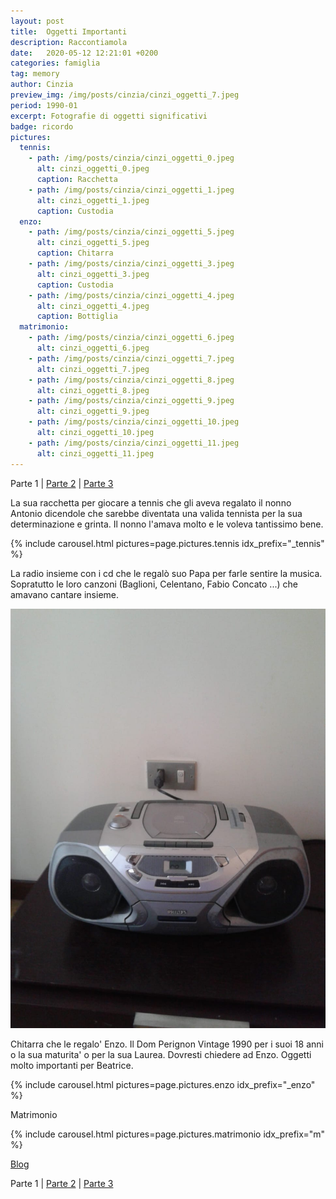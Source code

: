 ```yaml
---
layout: post
title:  Oggetti Importanti
description: Raccontiamola
date:   2020-05-12 12:21:01 +0200
categories: famiglia
tag: memory
author: Cinzia
preview_img: /img/posts/cinzia/cinzi_oggetti_7.jpeg
period: 1990-01
excerpt: Fotografie di oggetti significativi
badge: ricordo
pictures:
  tennis:
    - path: /img/posts/cinzia/cinzi_oggetti_0.jpeg
      alt: cinzi_oggetti_0.jpeg
      caption: Racchetta
    - path: /img/posts/cinzia/cinzi_oggetti_1.jpeg
      alt: cinzi_oggetti_1.jpeg
      caption: Custodia
  enzo:
    - path: /img/posts/cinzia/cinzi_oggetti_5.jpeg
      alt: cinzi_oggetti_5.jpeg
      caption: Chitarra
    - path: /img/posts/cinzia/cinzi_oggetti_3.jpeg
      alt: cinzi_oggetti_3.jpeg
      caption: Custodia
    - path: /img/posts/cinzia/cinzi_oggetti_4.jpeg
      alt: cinzi_oggetti_4.jpeg
      caption: Bottiglia
  matrimonio:
    - path: /img/posts/cinzia/cinzi_oggetti_6.jpeg
      alt: cinzi_oggetti_6.jpeg
    - path: /img/posts/cinzia/cinzi_oggetti_7.jpeg
      alt: cinzi_oggetti_7.jpeg
    - path: /img/posts/cinzia/cinzi_oggetti_8.jpeg
      alt: cinzi_oggetti_8.jpeg
    - path: /img/posts/cinzia/cinzi_oggetti_9.jpeg
      alt: cinzi_oggetti_9.jpeg
    - path: /img/posts/cinzia/cinzi_oggetti_10.jpeg
      alt: cinzi_oggetti_10.jpeg
    - path: /img/posts/cinzia/cinzi_oggetti_11.jpeg
      alt: cinzi_oggetti_11.jpeg
---
```


Parte 1 | [Parte 2](/famiglia/2020/05/02/fotoromanzo-2.html) | [Parte 3](/famiglia/2020/05/02/fotoromanzo-3.html)

<p>La sua racchetta per giocare a tennis che gli aveva regalato il nonno Antonio dicendole che sarebbe diventata una valida tennista per la sua determinazione e grinta. Il nonno l'amava molto e le voleva tantissimo bene.</p>

{% include carousel.html pictures=page.pictures.tennis idx_prefix="_tennis" %}
<br/>

<p>La radio insieme con i cd che le regalò suo Papa per farle sentire la musica. Sopratutto le loro canzoni (Baglioni, Celentano, Fabio Concato ...) che amavano cantare insieme.</p>

![radio](/img/posts/cinzia/cinzi_oggetti_2.jpeg)

<p>Chitarra che le regalo' Enzo.  Il Dom Perignon Vintage 1990 per i suoi 18 anni o la sua maturita' o per la sua Laurea. Dovresti chiedere ad Enzo. Oggetti molto importanti per Beatrice.</p>

{% include carousel.html pictures=page.pictures.enzo idx_prefix="_enzo" %}
<br/>

<p>Matrimonio</p>

{% include carousel.html pictures=page.pictures.matrimonio idx_prefix="m" %}

<a href="/blog"><span class="badge badge-blog">Blog</span></a>

Parte 1 | [Parte 2](/famiglia/2020/05/02/fotoromanzo-2.html) | [Parte 3](/famiglia/2020/05/02/fotoromanzo-3.html)
